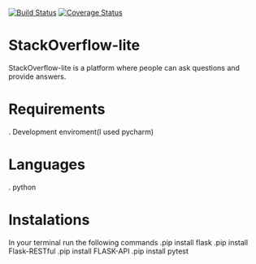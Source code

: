 [![Build Status](https://travis-ci.com/Bwiree/StackOverflow-lite.svg?branch=api-feature)](https://travis-ci.com/Bwiree/StackOverflow-lite)
[![Coverage Status](https://coveralls.io/repos/github/Bwiree/StackOverflow-lite/badge.png?branch=feature)](https://coveralls.io/github/Bwiree/StackOverflow-lite?branch=feature)

# StackOverflow-lite
StackOverflow-lite is a platform where people can ask questions and provide answers.

# Requirements
. Development enviroment(I used pycharm)

# Languages
. python 

# Instalations
In your terminal run the following commands
.pip install flask
.pip install Flask-RESTful
.pip install FLASK-API
.pip install pytest
